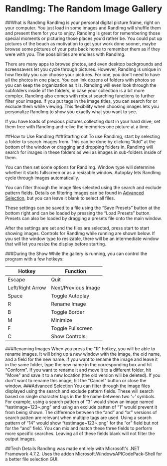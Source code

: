 # RandImg: The Random Image Gallery



##What is RandImg
RandImg is your personal digital picture frame, right on your computer. You just load in some images and RandImg will shuffle them and present them for you to enjoy. RandImg is great for remembering those special moments or picturing those places you’d rather be. You could put up pictures of the beach as motivation to get your work done sooner, maybe browse some pictures of your pets back home to remember them as if they were with you. The possibilities are endless with RandImg.

There are many apps to browse photos, and even desktop backgrounds and screensavers let you cycle through pictures. However, RandImg is unique in how flexibly you can choose your pictures. For one, you don’t need to have all the photos in one place. You can link dozens of folders with photos so you can keep the organization as it is. RandImg will even look through the subfolders inside of the folders, in case your collection is a bit more complex. RandImg also comes with robust searching functions to further filter your images. If you put tags in the image titles, you can search for or exclude them while viewing. This flexibility when choosing images lets you personalize RandImg to show you exactly what you want to see.

If you have loads of precious pictures collecting dust in your hard drive, set them free with RandImg and relive the memories one picture at a time.

##How to Use RandImg
###Starting out
To use RandImg, start by selecting a folder to search images from. This can be done by clicking “Add” at the bottom of the window or dragging and dropping folders in. RandImg will search for images in these folders as well as images in sub-folders inside of them.

You can then set some options for RandImg. Window type will determine whether it starts fullscreen or as a resizable window. Autoplay lets RandImg cycle through images automatically.

You can filter through the image files selected using the search and exclude pattern fields. Details on filtering images can be found in [Advanced Selection](#advanced-selection), but you can leave it blank to select all files.

These settings can be saved to a file using the “Save Presets” button at the bottom right and can be loaded by pressing the “Load Presets” button. Presets can also be loaded by dragging a presets file onto the main window.

After the settings are set and the files are selected, press start to start showing images. Controls for RandImg while running are shown below. If you set the window type to resizable, there will be an intermediate window that will let you resize the display before starting.

###During the Show
While the gallery is running, you can control the program with a few hotkeys:

Hotkey  | Function
------------- | -------------
Escape  | Quit
Left/Right Arrow  | Next/Previous Image
Space  | Toggle Autoplay
R  | Rename Image
B  | Toggle Border
M  | Minimize
F  | Toggle Fullscreen
C  | Show Controls

###Renaming Images
When you press the "R" hotkey, you will be able to rename images. It will bring up a new window with the image, the old name, and a field for the new name. If you want to rename the image and leave it in the same folder, type the new name in the corresponding box and hit "Conform". If you want to rename it and move it to a different folder, hit "Move" and save it to a new location (the old version will be deleted). If you don't want to rename this image, hit the "Cancel" button or close the window.
###<a name="advanced-selection">Advanced Selection</a>
You can filter through the image files displayed using the search and exclude pattern fields. These will search based on single character tags in the file name between two ‘~’ symbols. For example, using a search pattern of “3” would show an image named “testimage~123~.png” and using an exclude patten of “1” would prevent it from being shown. The difference between the “and” and “or” versions of search patten are relevant when multiple tags are used. Using a search pattern of “14” would show “testimage~123~.png” for the “or” field but not for the “and” field. You can mix and match these three fields to perform more specific searches. Leaving all of these fields blank will not filter the output images.

##Tech Details
RandImg was made entirely with Microsoft's .NET Framework 4.7.2. Uses the addon Microsoft.WindowsAPICodePack-Shell for a better file selection GUI. 


